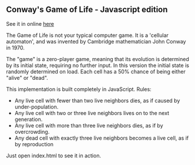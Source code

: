 ## Conway's Game of Life - Javascript edition

See it in online [here](http://gameoflife.trostli.net)

The Game of Life is not your typical computer game. It is a 'cellular automaton', and was invented by Cambridge mathematician John Conway in 1970.

The "game" is a zero-player game, meaning that its evolution is determined by its initial state, requiring no further input. In this version the initial state is randomly determined on load. Each cell has a 50% chance of being either "alive" or "dead".

This implementation is built completely in JavaScript.
Rules:

* Any live cell with fewer than two live neighbors dies, as if caused by under-population.
* Any live cell with two or three live neighbors lives on to the next generation.
* Any live cell with more than three live neighbors dies, as if by overcrowding.
* Any dead cell with exactly three live neighbors becomes a live cell, as if by reproduction

Just open index.html to see it in action.
